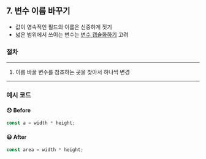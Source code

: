 ## 7. 변수 이름 바꾸기

- 값이 영속적인 필드의 이름은 신중하게 짓기
- 넓은 범위에서 쓰이는 변수는 [변수 캡슐화하기](./6-6.md) 고려

### 절차
----

1. 이름 바꿀 변수를 참조하는 곳을 찾아서 하나씩 변경

----

### 예시 코드

#### 😞 Before
```javascript
const a = width * height;
```

#### 😃 After
```js
const area = width * height;
```